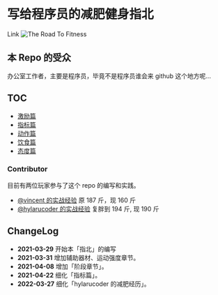# 写给程序员的减肥健身指北

Link ![The Road To Fitness](https://the-road-to-fitness.com/)

## 本 Repo 的受众

办公室工作者，主要是程序员，毕竟不是程序员谁会来 github 这个地方呢...

## TOC

- [激励篇](./recipes/motivate.md)
- [指标篇](./recipes/metric.md)
- [动作篇](./recipes/movement.md)
- [饮食篇](./recipes/eating.md)
- [态度篇](./recipes/attitude.md)

### Contributor

目前有两位玩家参与了这个 repo 的编写和实践。

- [@vincent 的实战经验](./players/vincent.md) 原 187 斤，现 160 斤
- [@hylarucoder 的实战经验](./players/hylarucoder.md) 复胖到 194 斤, 现 190 斤

## ChangeLog

- **2021-03-29** 开始本「指北」的编写
- **2021-03-31** 增加辅助器材、运动强度章节。
- **2021-04-08** 增加「阶段章节」。
- **2021-04-22** 细化「指标篇」。
- **2022-03-27** 细化「hylarucoder 的减肥经历」。
